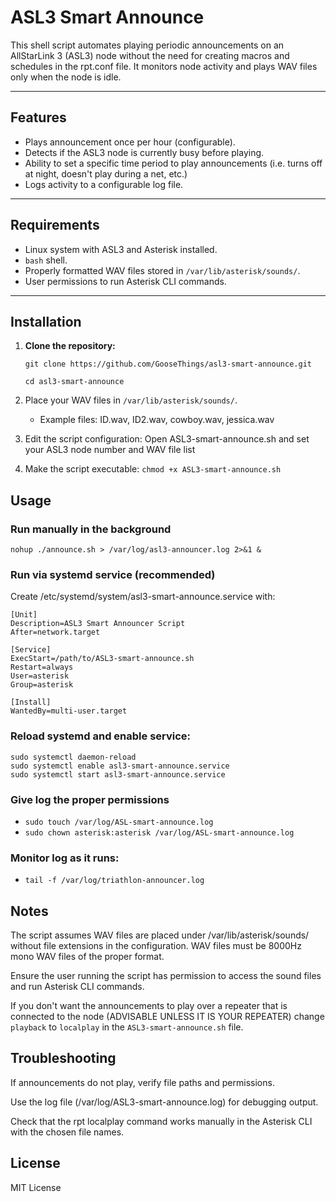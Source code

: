 # ASL3 Smart Announce

This shell script automates playing periodic announcements on an AllStarLink 3 (ASL3) node without the need for creating macros and schedules in the rpt.conf file. It monitors node activity and plays WAV files only when the node is idle.

---

## Features

- Plays announcement once per hour (configurable).
- Detects if the ASL3 node is currently busy before playing.
- Ability to set a specific time period to play announcements (i.e. turns off at night, doesn't play during a net, etc.)
- Logs activity to a configurable log file.

---

## Requirements

- Linux system with ASL3 and Asterisk installed.
- `bash` shell.
- Properly formatted WAV files stored in `/var/lib/asterisk/sounds/`.
- User permissions to run Asterisk CLI commands.

---

## Installation

1. **Clone the repository:**

   ```git clone https://github.com/GooseThings/asl3-smart-announce.git```
   
   ```cd asl3-smart-announce```
   
 3. Place your WAV files in ```/var/lib/asterisk/sounds/```.
    * Example files: ID.wav, ID2.wav, cowboy.wav, jessica.wav
 4. Edit the script configuration:
    Open ASL3-smart-announce.sh and set your ASL3 node number and WAV file list
 5. Make the script executable: ```chmod +x ASL3-smart-announce.sh```
 ## Usage
 ### Run manually in the background
```nohup ./announce.sh > /var/log/asl3-announcer.log 2>&1 &```
 ### Run via systemd service (recommended)
   Create /etc/systemd/system/asl3-smart-announce.service with: 
 
```
[Unit]
Description=ASL3 Smart Announcer Script
After=network.target

[Service]
ExecStart=/path/to/ASL3-smart-announce.sh
Restart=always
User=asterisk
Group=asterisk

[Install]
WantedBy=multi-user.target
```

 ### Reload systemd and enable service:

```
sudo systemctl daemon-reload
sudo systemctl enable asl3-smart-announce.service
sudo systemctl start asl3-smart-announce.service
```
 ### Give log the proper permissions
 * ```sudo touch /var/log/ASL-smart-announce.log```
 * ```sudo chown asterisk:asterisk /var/log/ASL-smart-announce.log```
 ### Monitor log as it runs:
  * ```tail -f /var/log/triathlon-announcer.log```

 ## Notes
The script assumes WAV files are placed under /var/lib/asterisk/sounds/ without file extensions in the configuration. WAV files must be 8000Hz mono WAV files of the proper format.

Ensure the user running the script has permission to access the sound files and run Asterisk CLI commands.

If you don't want the announcements to play over a repeater that is connected to the node (ADVISABLE UNLESS IT IS YOUR REPEATER) change ```playback``` to ```localplay``` in the ```ASL3-smart-announce.sh``` file.

 ## Troubleshooting
If announcements do not play, verify file paths and permissions.

Use the log file (/var/log/ASL3-smart-announce.log) for debugging output.

Check that the rpt localplay command works manually in the Asterisk CLI with the chosen file names.

## License
MIT License
